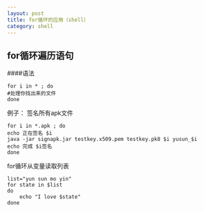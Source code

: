 ```yaml
---
layout: post
title: for循环的应用（shell）
category: shell
---
```


for循环遍历语句
--------------

####语法

	for i in * ; do
	#处理你找出来的文件
	done

例子： 签名所有apk文件

	for i in *.apk ; do
	echo 正在签名 $i
	java -jar signapk.jar testkey.x509.pem testkey.pk8 $i yusun_$i
	echo 完成 $i签名
	done

for循环从变量读取列表

	list="yun sun mo yin"
	for state in $list
	do
		echo "I love $state"
	done
